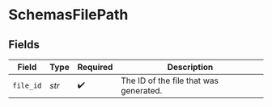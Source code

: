 # SchemasFilePath


## Fields

| Field                                  | Type                                   | Required                               | Description                            |
| -------------------------------------- | -------------------------------------- | -------------------------------------- | -------------------------------------- |
| `file_id`                              | *str*                                  | :heavy_check_mark:                     | The ID of the file that was generated. |